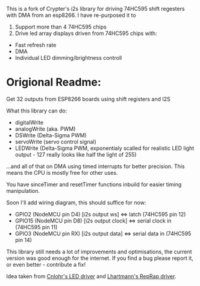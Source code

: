 This is a fork of Crypter's i2s library for driving 74HC595 shift regesters with DMA from an esp8266. 
I have re-purposed it to 
1. Support more than 4 74HC595 chips
2. Drive led array displays driven from 74HC595 chips with:
*  Fast refresh rate
*  DMA
*  Individual LED dimming/brightness controll 


# Origional Readme:
Get 32 outputs from ESP8266 boards using shift registers and I2S

What this library can do:
* digitalWrite
* analogWrite (aka. PWM)
* DSWrite (Delta-Sigma PWM)
* servoWrite (servo control signal)
* LEDWrite (Delta-Sigma PWM, exponentialy scalled for realistic LED light output - 127 really looks like half the light of 255)

...and all of that on DMA using timed interrupts for better precision. This means the CPU is mostly free for other uses.

You have sinceTimer and resetTimer functions inbuild for easier timing manipulation.

Soon I'll add wiring diagram, this should suffice for now:
* GPIO2 (NodeMCU pin D4) [i2s output ws] <=> latch (74HC595 pin 12)
* GPIO15 (NodeMCU pin D8) [i2s output clock] <=> serial clock in (74HC595 pin 11)
* GPIO3 (NodeMCU pin RX) [i2s output data] <=> serial data in (74HC595 pin 14)


This library still needs a lot of improvements and optimisations, the current version was good enough for the internet.
If you find a bug please report it, or even better - contribute a fix!

Idea taken from [Cnlohr's LED driver](https://github.com/cnlohr/esp8266ws2812i2s) and [Lhartmann's RepRap driver](https://github.com/lhartmann/esp8266_reprap).

